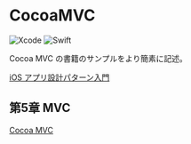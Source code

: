 # CocoaMVC

![Xcode](https://img.shields.io/badge/xcode-10.2-blue.svg)
![Swift](https://img.shields.io/badge/Swift-5-orange.svg)

Cocoa MVC の書籍のサンプルをより簡素に記述。

[iOS アプリ設計パターン入門](https://github.com/peaks-cc/iOS_architecture_samplecode)

## 第5章 MVC
[Cocoa MVC](https://github.com/peaks-cc/iOS_architecture_samplecode/tree/master/05/CocoaMVCSample)
